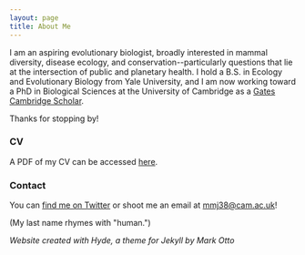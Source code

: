 ```yaml
---
layout: page
title: About Me
---
```


I am an aspiring evolutionary biologist, broadly interested in mammal diversity, disease ecology, and conservation--particularly questions that lie at the intersection of public and planetary health. I hold a B.S. in Ecology and Evolutionary Biology from Yale University, and I am now working toward a PhD in Biological Sciences at the University of Cambridge as a <a href="https://www.gatescambridge.org/biography/18513/" target="_blank">Gates Cambridge Scholar</a>.

Thanks for stopping by!

### CV

A PDF of my CV can be accessed <a href="https://mayajuman.github.io/CV/MayaJumanCVJan25.pdf" target="_blank">here</a>.

### Contact

You can <a href="https://twitter.com/mayajuman" target="_blank">find me on Twitter</a> or shoot me an email at <a href="mailto:mmj38@cam.ac.uk">mmj38@cam.ac.uk</a>!

(My last name rhymes with "human.")

*Website created with Hyde, a theme for Jekyll by Mark Otto*
